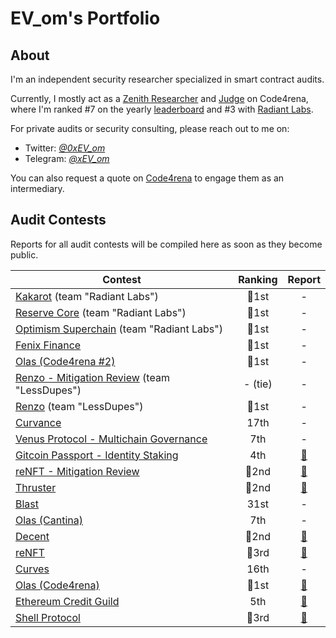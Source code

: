 # EV_om's Portfolio

## About

I'm an independent security researcher specialized in smart contract audits.

Currently, I mostly act as a [Zenith Researcher](https://code4rena.com/zenith) and [Judge](https://docs.code4rena.com/roles/judges) on Code4rena, where I'm ranked #7 on the yearly [leaderboard](https://code4rena.com/leaderboard?timeframe=2024) and #3 with [Radiant Labs](https://code4rena.com/@RadiantLabs).

For private audits or security consulting, please reach out to me on:

- Twitter: [*@0xEV_om*](https://twitter.com/0xEV_om) 
- Telegram: [*@xEV_om*](https://t.me/xEV_om)

You can also request a quote on [Code4rena](https://code4rena.com/@EV_om) to engage them as an intermediary.

## Audit Contests

Reports for all audit contests will be compiled here as soon as they become public.

| Contest | Ranking | Report |
| - | :-: | :-: |
| [Kakarot](https://code4rena.com/audits/2024-09-kakarot) (team "Radiant Labs") | 🥇1st | - |
| [Reserve Core](https://code4rena.com/audits/2024-07-reserve-core) (team "Radiant Labs") | 🥇1st | - |
| [Optimism Superchain](https://code4rena.com/audits/2024-07-optimism-superchain) (team "Radiant Labs") | 🥇1st | - |
| [Fenix Finance](https://app.hats.finance/audit-competitions/fenix-0x9d7765a7ebd5b6322a30797a44a5428531970d3d/leaderboard) | 🥇1st | - |
| [Olas (Code4rena #2)](https://code4rena.com/audits/2024-05-olas) | 🥇1st | - |
| [Renzo - Mitigation Review](https://code4rena.com/audits/2024-06-renzo-mitigation-review) (team "LessDupes") | - (tie) | - |
| [Renzo](https://code4rena.com/audits/2024-04-renzo) (team "LessDupes") | 🥇1st | - |
| [Curvance](https://cantina.xyz/competitions/ac757733-81a4-43c7-8f49-17c5b135cdff) | 17th | - |
| [Venus Protocol - Multichain Governance](https://cantina.xyz/competitions/ddf86a5c-6f63-430f-aadc-d8742b4b1bcf) | 7th | - |
| [Gitcoin Passport - Identity Staking](https://code4rena.com/audits/2024-03-gitcoin-passport-identity-staking-invitational) | 4th | [📄](code4rena/2024-03-gitcoin.md) |
| [reNFT - Mitigation Review](https://code4rena.com/audits/2024-02-renft-mitigation-review) | 🥈2nd | [📄](code4rena/2024-02-renft-mitigation.md) |
| [Thruster](https://code4rena.com/audits/2024-02-thruster-invitational) | 🥈2nd | [📄](code4rena/2024-02-thruster.md) |
| [Blast](https://cantina.xyz/competitions/c90131b4-5c7c-4ebc-a1f3-8002d219bfe0) | 31st | - |
| [Olas (Cantina)](https://cantina.xyz/competitions/829164bf-7fba-4b84-a6b8-76652205bd97) | 7th | - |
| [Decent](https://code4rena.com/audits/2024-01-decent) | 🥈2nd | [📄](code4rena/2024-01-decent.md) |
| [reNFT](https://code4rena.com/audits/2024-01-renft) | 🥉3rd | [📄](code4rena/2024-02-renft.md) |
| [Curves](https://code4rena.com/audits/2024-01-curves) | 16th | - |
| [Olas (Code4rena)](https://code4rena.com/audits/2023-12-olas) | 🥇1st | [📄](code4rena/2023-12-autonolas.md) |
| [Ethereum Credit Guild](https://code4rena.com/audits/2023-12-ethereum-credit-guild) | 5th | [📄](code4rena/2023-12-ethereumcreditguild.md) |
| [Shell Protocol](https://code4rena.com/audits/2023-11-shell-protocol) | 🥉3rd | [📄](code4rena/2023-11-shellprotocol.md) |
